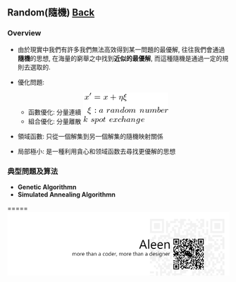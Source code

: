 ## Random(隨機)	[Back](./../Analysis.md)

### Overview
- 由於現實中我們有許多我們無法高效得到某一問題的最優解, 往往我們會通過**隨機**的思想, 在海量的窮舉之中找到**近似的最優解**, 而這種隨機是通過一定的規則去選取的.
- 優化問題:
	- 函數優化: 分量連續 <img src="./functional_optimal_problem.png">
	- 組合優化: 分量離散 <img src="./combination_optimal_problem.png">

- 領域函數: 只從一個解集到另一個解集的隨機映射關係
- 局部極小: 是一種利用貪心和领域函数去尋找更優解的思想

### 典型問題及算法
- **Genetic Algorithmn**
- **Simulated Annealing Algorithmn**

=====
<a href="http://aleen42.github.io/" target="_blank" ><img src="./../../../pic/tail.gif"></a>
